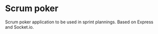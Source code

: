 # Scrum poker

Scrum poker application to be used in sprint plannings. Based on Express and Socket.io.
